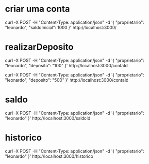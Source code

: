 # criar uma conta

curl -X POST -H "Content-Type: application/json" -d '{
"proprietario": "leonardo",
"saldoInicial": 1000
}' http://localhost:3000/

# realizarDeposito

curl -X POST -H "Content-Type: application/json" -d '{
"proprietario": "leonardo",
"deposito": "100"
}' http://localhost:3000/contaId

curl -X POST -H "Content-Type: application/json" -d '{
"proprietario": "leonardo",
"deposito": "500"
}' http://localhost:3000/contaId

# saldo

curl -X POST -H "Content-Type: application/json" -d '{
"proprietario": "leonardo"
}' http://localhost:3000/saldoId

# historico

curl -X POST -H "Content-Type: application/json" -d '{
"proprietario": "leonardo"
}' http://localhost:3000/historico
